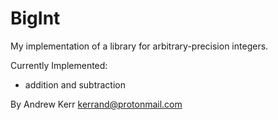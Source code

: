 BigInt
===================================================
My implementation of a library for arbitrary-precision integers.

Currently Implemented:
- addition and subtraction

By Andrew Kerr <kerrand@protonmail.com>

